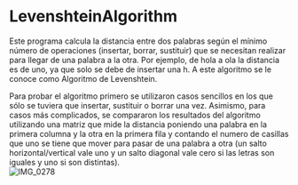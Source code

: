 # LevenshteinAlgorithm

Este programa calcula la distancia entre dos palabras según el mínimo número de operaciones (insertar, borrar, sustituir) que se necesitan realizar para  llegar de una palabra a la otra.  Por ejemplo, de hola a ola la distancia es de uno, ya que solo se debe de insertar una h. A este algoritmo se le conoce como Algoritmo de Levenshtein.

Para probar el algoritmo primero se utilizaron casos sencillos en los que sólo se tuviera que insertar, sustituir o borrar una vez. Asimismo, para casos más complicados, se compararon los resultados del algoritmo utilizando una matriz que mide la distancia poniendo una palabra en la primera columna y la otra en la primera fila y contando el numero de casillas que uno se tiene que mover para pasar de una palabra a otra (un salto horizontal/vertical vale uno y un salto diagonal vale cero si las letras son iguales y uno si son distintas).  
![IMG_0278](https://user-images.githubusercontent.com/98540317/185806033-a3a4ff75-ce11-4b79-ab34-00090577f74c.jpg)
